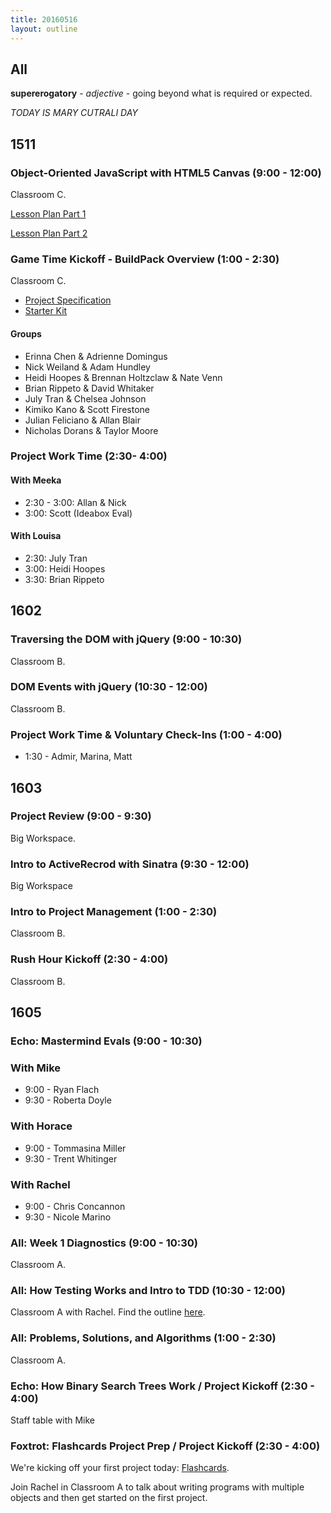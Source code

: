 ```yaml
---
title: 20160516
layout: outline
---
```


## All

**supererogatory** - _adjective_ - going beyond what is required or
expected.

*TODAY IS MARY CUTRALI DAY*

## 1511

### Object-Oriented JavaScript with HTML5 Canvas (9:00 - 12:00)

Classroom C.

[Lesson Plan Part 1](https://github.com/mdn/advanced-js-fundamentals-ck/blob/gh-pages/tutorials/03-object-oriented-javascript/03-canvas-and-object-oriented-javascript.md)

[Lesson Plan Part 2](https://github.com/mdn/advanced-js-fundamentals-ck/blob/gh-pages/tutorials/03-object-oriented-javascript/01-introduction-to-object-oriented-javascript.md)

### Game Time Kickoff - BuildPack Overview (1:00 - 2:30)

Classroom C.

- [Project Specification](https://github.com/turingschool/lesson_plans/blob/master/ruby_04-apis_and_scalability/gametime_project.markdown)
- [Starter Kit](https://github.com/turingschool-examples/game-time-starter-kit)

#### Groups

* Erinna Chen & Adrienne Domingus
* Nick Weiland & Adam Hundley
* Heidi Hoopes & Brennan Holtzclaw & Nate Venn
* Brian Rippeto & David Whitaker
* July Tran & Chelsea Johnson
* Kimiko Kano & Scott Firestone
* Julian Feliciano & Allan Blair
* Nicholas Dorans & Taylor Moore

### Project Work Time (2:30- 4:00)

#### With Meeka

- 2:30 - 3:00: Allan & Nick
- 3:00: Scott (Ideabox Eval)

#### With Louisa

- 2:30: July Tran
- 3:00: Heidi Hoopes
- 3:30: Brian Rippeto

## 1602

### Traversing the DOM with jQuery (9:00 - 10:30)

Classroom B.

### DOM Events with jQuery (10:30 - 12:00)

Classroom B.

### Project Work Time & Voluntary Check-Ins (1:00 - 4:00)

  * 1:30 - Admir, Marina, Matt


## 1603

### Project Review (9:00 - 9:30)

Big Workspace.

### Intro to ActiveRecrod with Sinatra (9:30 - 12:00)

Big Workspace

### Intro to Project Management (1:00 - 2:30)

Classroom B.

### Rush Hour Kickoff (2:30 - 4:00)

Classroom B.


## 1605

### Echo: Mastermind Evals (9:00 - 10:30)

### With Mike
* 9:00 - Ryan Flach
* 9:30 - Roberta Doyle

### With Horace
* 9:00 - Tommasina Miller
* 9:30 - Trent Whitinger

### With Rachel
* 9:00 - Chris Concannon
* 9:30 - Nicole Marino

### All: Week 1 Diagnostics (9:00 - 10:30)

Classroom A.

### All: How Testing Works and Intro to TDD (10:30 - 12:00)

Classroom A with Rachel. Find the outline [here](https://github.com/turingschool/lesson_plans/blob/master/ruby_01-object_oriented_programming_with_ruby/how_testing_works.markdown).

### All: Problems, Solutions, and Algorithms (1:00 - 2:30)

Classroom A.

### Echo: How Binary Search Trees Work / Project Kickoff (2:30 - 4:00)

Staff table with Mike

### Foxtrot: Flashcards Project Prep / Project Kickoff (2:30 - 4:00)

We're kicking off your first project today: [Flashcards](https://github.com/turingschool/curriculum/blob/master/source/projects/flashcards.markdown).

Join Rachel in Classroom A to talk about writing programs with multiple objects and then get started on the first project.

